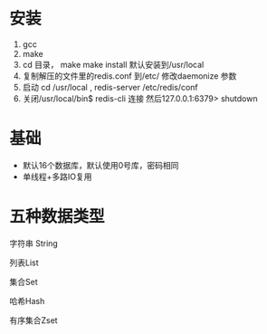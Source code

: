 # 安装

1. gcc
2. make
3. cd 目录，  make   make install  默认安装到/usr/local
4. 复制解压的文件里的redis.conf  到/etc/  修改daemonize 参数
5. 启动   cd /usr/local ,  redis-server  /etc/redis/conf
6. 关闭/usr/local/bin$ redis-cli 连接 然后127.0.0.1:6379> shutdown




# 基础

- 默认16个数据库，默认使用0号库，密码相同
- 单线程+多路IO复用

# 五种数据类型

字符串 String

列表List

集合Set

哈希Hash

有序集合Zset





